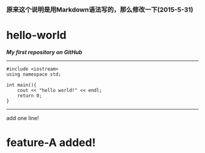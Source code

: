 ### 原来这个说明是用Markdown语法写的，那么修改一下(2015-5-31)

# hello-world
***My first repository on GitHub***
***

	#include <iostream>
	using namespace std;

	int main(){
  		cout << "hello world!" << endl;
  		return 0;
	}

---
add one line!

# feature-A added!